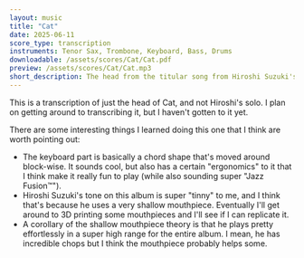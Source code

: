 ```yaml
---
layout: music
title: "Cat"
date: 2025-06-11
score_type: transcription
instruments: Tenor Sax, Trombone, Keyboard, Bass, Drums
downloadable: /assets/scores/Cat/Cat.pdf
preview: /assets/scores/Cat/Cat.mp3
short_description: The head from the titular song from Hiroshi Suzuki's album "Cat"
---
```


This is a transcription of just the head of Cat, and not Hiroshi's solo.
I plan on getting around to transcribing it, but I haven't gotten to it yet.

There are some interesting things I learned doing this one that I think are worth pointing out:
- The keyboard part is basically a chord shape that's moved around block-wise. It sounds cool, but also has a certain "ergonomics" to it that I think make it really fun to play (while also sounding super "Jazz Fusion™").
- Hiroshi Suzuki's tone on this album is super "tinny" to me, and I think that's because he uses a very shallow mouthpiece. Eventually I'll get around to 3D printing some mouthpieces and I'll see if I can replicate it.
- A corollary of the shallow mouthpiece theory is that he plays pretty effortlessly in a super high range for the entire album. I mean, he has incredible chops but I think the mouthpiece probably helps some.
